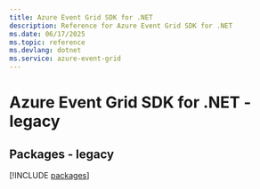 ```yaml
---
title: Azure Event Grid SDK for .NET
description: Reference for Azure Event Grid SDK for .NET
ms.date: 06/17/2025
ms.topic: reference
ms.devlang: dotnet
ms.service: azure-event-grid
---
```

# Azure Event Grid SDK for .NET - legacy
## Packages - legacy
[!INCLUDE [packages](event-grid-index.md)]